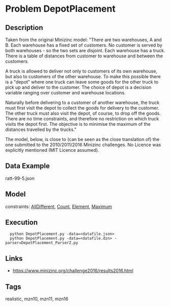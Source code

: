 # Problem DepotPlacement
## Description
Taken from the original Minizinc model:
"There are two warehouses, A and B. Each warehouse has a fixed set of customers.
No customer is served by both warehouses - so the two sets are disjoint.
Each warehouse has a truck. There is a table of distances from customer to warehouse and between the customers.

A truck is allowed to deliver not only to customers of its own warehouse, but also to customers of the other warehouse.
To make this possible there is a "depot" where one truck can leave some goods for the other truck to pick up and deliver to the customer.
The choice of depot is a decision variable ranging over customer and warehouse locations.

Naturally before delivering to a customer of another warehouse, the truck must first visit the depot to collect the goods for delivery to the customer.
The other truck must also visit the depot, of course, to drop off the goods.
There are no time constraints, and therefore no restriction on which truck visits the depot first.
The objective is to minimise the maximum of the distances travelled by the trucks."

The model, below, is close to (can be seen as the close translation of) the one submitted to the 2010/2011/2016 Minizinc challenges.
No Licence was explicitly mentioned (MIT Licence assumed).

## Data Example
  ratt-99-5.json

## Model
  constraints: [AllDifferent](http://pycsp.org/documentation/constraints/AllDifferent), [Count](http://pycsp.org/documentation/constraints/Count), [Element](http://pycsp.org/documentation/constraints/Element), [Maximum](http://pycsp.org/documentation/constraints/Maximum)

## Execution
```
  python DepotPlacement.py -data=<datafile.json>
  python DepotPlacement.py -data=<datafile.dzn> -parser=DepotPlacement_ParserZ.py
```

## Links
  - https://www.minizinc.org/challenge2016/results2016.html

## Tags
  realistic, mzn10, mzn11, mzn16
